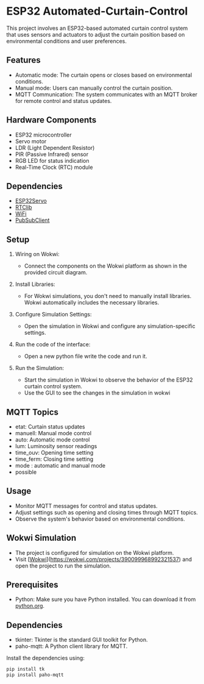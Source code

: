   # ESP32 Automated-Curtain-Control
This project involves an ESP32-based automated curtain control system that uses sensors and actuators to adjust the curtain position based on environmental conditions and user preferences.

## Features

- Automatic mode: The curtain opens or closes based on environmental conditions.
- Manual mode: Users can manually control the curtain position.
- MQTT Communication: The system communicates with an MQTT broker for remote control and status updates.

## Hardware Components

- ESP32 microcontroller
- Servo motor
- LDR (Light Dependent Resistor)
- PIR (Passive Infrared) sensor
- RGB LED for status indication
- Real-Time Clock (RTC) module

## Dependencies

- [ESP32Servo](https://github.com/jkb-git/ESP32Servo)
- [RTClib](https://github.com/adafruit/RTClib)
- [WiFi](https://github.com/espressif/arduino-esp32/tree/master/libraries/WiFi)
- [PubSubClient](https://github.com/knolleary/pubsubclient)

## Setup

1. Wiring on Wokwi:
   - Connect the components on the Wokwi platform as shown in the provided circuit diagram.

2. Install Libraries:
   - For Wokwi simulations, you don't need to manually install libraries. Wokwi automatically includes the necessary libraries.

3. Configure Simulation Settings:
   - Open the simulation in Wokwi and configure any simulation-specific settings.
     
4. Run the code of the interface:
   - Open a new python file write the code and run it. 

5. Run the Simulation:
   - Start the simulation in Wokwi to observe the behavior of the ESP32 curtain control system.
   - Use the GUI to see the changes in the simulation in wokwi 
## MQTT Topics

- etat: Curtain status updates
- manuell: Manual mode control
- auto: Automatic mode control
- lum: Luminosity sensor readings
- time_ouv: Opening time setting
- time_ferm: Closing time setting
- mode : automatic and manual mode
- possible 

## Usage

- Monitor MQTT messages for control and status updates.
- Adjust settings such as opening and closing times through MQTT topics.
- Observe the system's behavior based on environmental conditions.

## Wokwi Simulation

- The project is configured for simulation on the Wokwi platform.
- Visit [[Wokwi](https://wokwi.com/)](https://wokwi.com/projects/390099968992321537) and open the project to run the simulation.

## Prerequisites

- Python: Make sure you have Python installed. You can download it from [python.org](https://www.python.org/downloads/).

## Dependencies

- tkinter: Tkinter is the standard GUI toolkit for Python.
- paho-mqtt: A Python client library for MQTT.

Install the dependencies using:

```bash
pip install tk
pip install paho-mqtt
  

